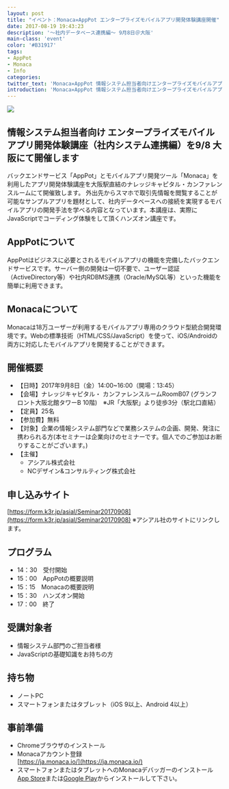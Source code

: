 ```yaml
---
layout: post
title: "イベント：Monaca✕AppPot エンタープライズモバイルアプリ開発体験講座開催"
date: 2017-08-19 19:43:23
description: '～社内データベース連携編～ 9月8日＠大阪'
main-class: 'event'
color: '#B31917'
tags:
- AppPot
- Monaca
- Info
categories:
twitter_text: 'Monaca✕AppPot 情報システム担当者向けエンタープライズモバイルアプリ開発体験講座 ～社内データベース連携編～ 9月8日＠大阪 を開催します。'
introduction: 'Monaca✕AppPot 情報システム担当者向けエンタープライズモバイルアプリ開発体験講座 ～社内データベース連携編～ 9月8日＠大阪 を開催します。'
---
```


![](https://img.k3r.jp/asial/1_2.png)

## 情報システム担当者向け エンタープライズモバイルアプリ開発体験講座（社内システム連携編）を9/8 大阪にて開催します

バックエンドサービス「AppPot」とモバイルアプリ開発ツール「Monaca」を利用したアプリ開発体験講座を大阪駅直結のナレッジキャピタル・カンファレンスルームにて開催致します。
外出先からスマホで取引先情報を閲覧することが可能なサンプルアプリを題材として、社内データベースへの接続を実現するモバイルアプリの開発手法を学べる内容となっています。本講座は、実際にJavaScriptでコーディング体験をして頂くハンズオン講座です。

## AppPotについて
AppPotはビジネスに必要とされるモバイルアプリの機能を完備したバックエンドサービスです。サーバー側の開発は一切不要で、ユーザー認証（ActiveDirectory等）や社内RDBMS連携（Oracle/MySQL等）といった機能を簡単に利用できます。

## Monacaについて
Monacaは18万ユーザーが利用するモバイルアプリ専用のクラウド型統合開発環境です。Webの標準技術（HTML/CSS/JavaScript）を使って、iOS/Androidの両方に対応したモバイルアプリを開発することができます。

## 開催概要
- 【日時】2017年9月8日（金）14:00~16:00（開場：13:45）
- 【会場】ナレッジキャピタル・ カンファレンスルームRoomB07 (グランフロント大阪北館タワーB 10階)　※JR「大阪駅」より徒歩3分（駅北口直結）
- 【定員】25名
- 【参加費】無料
- 【対象】企業の情報システム部門などで業務システムの企画、開発、発注に携わられる方(本セミナーは企業向けのセミナーです。個人でのご参加はお断りすることがございます。)
- 【主催】
  - アシアル株式会社
  - NCデザイン&コンサルティング株式会社

## 申し込みサイト

[https://form.k3r.jp/asial/Seminar20170908](https://form.k3r.jp/asial/Seminar20170908)
  ※アシアル社のサイトにリンクします。

## プログラム
- 14：30　受付開始
- 15：00　AppPotの概要説明
- 15：15　Monacaの概要説明
- 15：30　ハンズオン開始
- 17：00　終了

## 受講対象者
- 情報システム部門のご担当者様
- JavaScriptの基礎知識をお持ちの方

## 持ち物
- ノートPC
- スマートフォンまたはタブレット（iOS 9以上、Android 4以上）

## 事前準備
- Chromeブラウザのインストール
- Monacaアカウント登録  
[https://ja.monaca.io/](https://ja.monaca.io/)
- スマートフォンまたはタブレットへのMonacaデバッガーのインストール  
[App Store](https://itunes.apple.com/jp/app/monaca/id550941371)または[Google Play](https://play.google.com/store/apps/details?id=mobi.monaca.debugger)からインストールして下さい。

